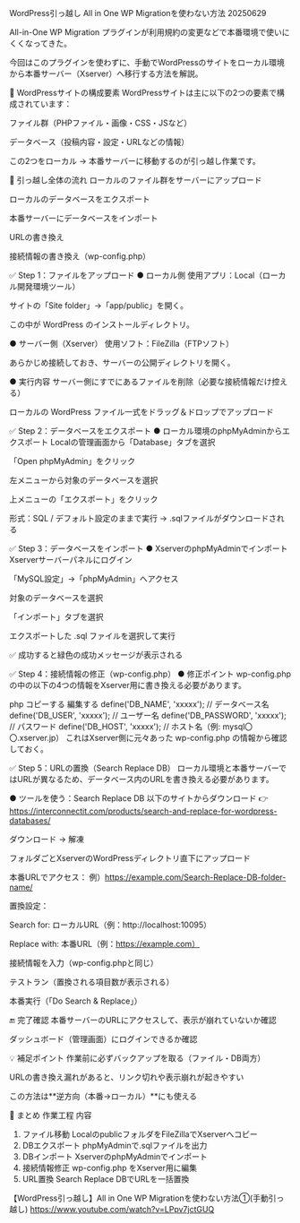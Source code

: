 WordPress引っ越し All in One WP Migrationを使わない方法 20250629


All-in-One WP Migration プラグインが利用規約の変更などで本番環境で使いにくくなってきた。

今回はこのプラグインを使わずに、手動でWordPressのサイトをローカル環境から本番サーバー（Xserver）へ移行する方法を解説。

📝 WordPressサイトの構成要素
WordPressサイトは主に以下の2つの要素で構成されています：

ファイル群（PHPファイル・画像・CSS・JSなど）

データベース（投稿内容・設定・URLなどの情報）

この2つをローカル → 本番サーバーに移動するのが引っ越し作業です。

🔁 引っ越し全体の流れ
ローカルのファイル群をサーバーにアップロード

ローカルのデータベースをエクスポート

本番サーバーにデータベースをインポート

URLの書き換え

接続情報の書き換え（wp-config.php）

✅ Step 1：ファイルをアップロード
● ローカル側
使用アプリ：Local（ローカル開発環境ツール）

サイトの「Site folder」→「app/public」を開く。

この中が WordPress のインストールディレクトリ。

● サーバー側（Xserver）
使用ソフト：FileZilla（FTPソフト）

あらかじめ接続しておき、サーバーの公開ディレクトリを開く。

● 実行内容
サーバー側にすでにあるファイルを削除（必要な接続情報だけ控える）

ローカルの WordPress ファイル一式をドラッグ＆ドロップでアップロード

✅ Step 2：データベースをエクスポート
● ローカル環境のphpMyAdminからエクスポート
Localの管理画面から「Database」タブを選択

「Open phpMyAdmin」をクリック

左メニューから対象のデータベースを選択

上メニューの「エクスポート」をクリック

形式：SQL / デフォルト設定のままで実行 → .sqlファイルがダウンロードされる

✅ Step 3：データベースをインポート
● XserverのphpMyAdminでインポート
Xserverサーバーパネルにログイン

「MySQL設定」→「phpMyAdmin」へアクセス

対象のデータベースを選択

「インポート」タブを選択

エクスポートした .sql ファイルを選択して実行

✅ 成功すると緑色の成功メッセージが表示される

✅ Step 4：接続情報の修正（wp-config.php）
● 修正ポイント
wp-config.php の中の以下の4つの情報をXserver用に書き換える必要があります。

php
コピーする
編集する
define('DB_NAME', 'xxxxx'); // データベース名
define('DB_USER', 'xxxxx'); // ユーザー名
define('DB_PASSWORD', 'xxxxx'); // パスワード
define('DB_HOST', 'xxxxx'); // ホスト名（例: mysql〇〇.xserver.jp）
これはXserver側に元々あった wp-config.php の情報から確認しておく。

✅ Step 5：URLの置換（Search Replace DB）
ローカル環境と本番サーバーではURLが異なるため、データベース内のURLを書き換える必要があります。

● ツールを使う：Search Replace DB
以下のサイトからダウンロード
👉 https://interconnectit.com/products/search-and-replace-for-wordpress-databases/

ダウンロード → 解凍

フォルダごとXserverのWordPressディレクトリ直下にアップロード

本番URLでアクセス：
例）https://example.com/Search-Replace-DB-folder-name/

置換設定：

Search for: ローカルURL（例：http://localhost:10095）

Replace with: 本番URL（例：https://example.com）

接続情報を入力（wp-config.phpと同じ）

テストラン（置換される項目数が表示される）

本番実行（「Do Search & Replace」）

🔚 完了確認
本番サーバーのURLにアクセスして、表示が崩れていないか確認

ダッシュボード（管理画面）にログインできるか確認

💡 補足ポイント
作業前に必ずバックアップを取る（ファイル・DB両方）

URLの書き換え漏れがあると、リンク切れや表示崩れが起きやすい

この方法は**逆方向（本番→ローカル）**にも使える

🔗 まとめ
作業工程	内容
1. ファイル移動	LocalのpublicフォルダをFileZillaでXserverへコピー
2. DBエクスポート	phpMyAdminで.sqlファイルを出力
3. DBインポート	XserverのphpMyAdminでインポート
4. 接続情報修正	wp-config.php をXserver用に編集
5. URL置換	Search Replace DBでURLを一括置換













【WordPress引っ越し】All in One WP Migrationを使わない方法①(手動引っ越し)
https://www.youtube.com/watch?v=LPpv7jctGUQ